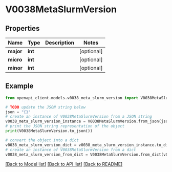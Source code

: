 # V0038MetaSlurmVersion


## Properties

Name | Type | Description | Notes
------------ | ------------- | ------------- | -------------
**major** | **int** |  | [optional] 
**micro** | **int** |  | [optional] 
**minor** | **int** |  | [optional] 

## Example

```python
from openapi_client.models.v0038_meta_slurm_version import V0038MetaSlurmVersion

# TODO update the JSON string below
json = "{}"
# create an instance of V0038MetaSlurmVersion from a JSON string
v0038_meta_slurm_version_instance = V0038MetaSlurmVersion.from_json(json)
# print the JSON string representation of the object
print(V0038MetaSlurmVersion.to_json())

# convert the object into a dict
v0038_meta_slurm_version_dict = v0038_meta_slurm_version_instance.to_dict()
# create an instance of V0038MetaSlurmVersion from a dict
v0038_meta_slurm_version_from_dict = V0038MetaSlurmVersion.from_dict(v0038_meta_slurm_version_dict)
```
[[Back to Model list]](../README.md#documentation-for-models) [[Back to API list]](../README.md#documentation-for-api-endpoints) [[Back to README]](../README.md)


